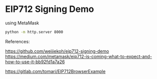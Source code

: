 # EIP712 Signing Demo

using MetaMask

```sh
python -m http.server 8000
```

References:

https://github.com/weijiekoh/eip712-signing-demo
https://medium.com/metamask/eip712-is-coming-what-to-expect-and-how-to-use-it-bb92fd1a7a26

https://gitlab.com/tomari/EIP712BrowserExample
